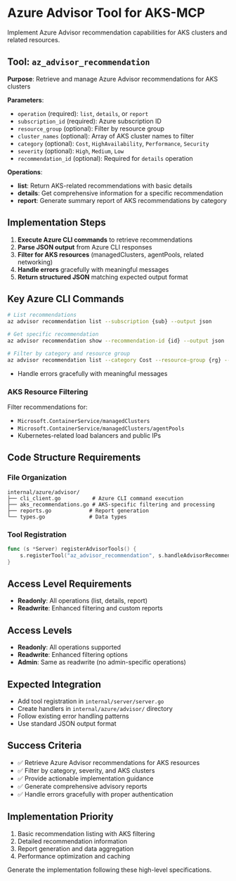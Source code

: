 # Azure Advisor Tool for AKS-MCP

Implement Azure Advisor recommendation capabilities for AKS clusters and related resources.

## Tool: `az_advisor_recommendation`

**Purpose**: Retrieve and manage Azure Advisor recommendations for AKS clusters

**Parameters**:
- `operation` (required): `list`, `details`, or `report`
- `subscription_id` (required): Azure subscription ID
- `resource_group` (optional): Filter by resource group
- `cluster_names` (optional): Array of AKS cluster names to filter
- `category` (optional): `Cost`, `HighAvailability`, `Performance`, `Security`
- `severity` (optional): `High`, `Medium`, `Low`
- `recommendation_id` (optional): Required for `details` operation

**Operations**:
- **list**: Return AKS-related recommendations with basic details
- **details**: Get comprehensive information for a specific recommendation
- **report**: Generate summary report of AKS recommendations by category

## Implementation Steps

1. **Execute Azure CLI commands** to retrieve recommendations
2. **Parse JSON output** from Azure CLI responses
3. **Filter for AKS resources** (managedClusters, agentPools, related networking)
4. **Handle errors** gracefully with meaningful messages
5. **Return structured JSON** matching expected output format

## Key Azure CLI Commands

```bash
# List recommendations
az advisor recommendation list --subscription {sub} --output json

# Get specific recommendation
az advisor recommendation show --recommendation-id {id} --output json

# Filter by category and resource group
az advisor recommendation list --category Cost --resource-group {rg} --output json
```
- Handle errors gracefully with meaningful messages

### AKS Resource Filtering
Filter recommendations for:
- `Microsoft.ContainerService/managedClusters`
- `Microsoft.ContainerService/managedClusters/agentPools`
- Kubernetes-related load balancers and public IPs

## Code Structure Requirements

### File Organization
```
internal/azure/advisor/
├── cli_client.go          # Azure CLI command execution
├── aks_recommendations.go # AKS-specific filtering and processing
├── reports.go            # Report generation
└── types.go              # Data types
```

### Tool Registration
```go
func (s *Server) registerAdvisorTools() {
    s.registerTool("az_advisor_recommendation", s.handleAdvisorRecommendation)
}
```

## Access Level Requirements
- **Readonly**: All operations (list, details, report)
- **Readwrite**: Enhanced filtering and custom reports

## Access Levels

- **Readonly**: All operations supported
- **Readwrite**: Enhanced filtering options
- **Admin**: Same as readwrite (no admin-specific operations)

## Expected Integration

- Add tool registration in `internal/server/server.go`
- Create handlers in `internal/azure/advisor/` directory
- Follow existing error handling patterns
- Use standard JSON output format

## Success Criteria
- ✅ Retrieve Azure Advisor recommendations for AKS resources
- ✅ Filter by category, severity, and AKS clusters
- ✅ Provide actionable implementation guidance
- ✅ Generate comprehensive advisory reports
- ✅ Handle errors gracefully with proper authentication

## Implementation Priority
1. Basic recommendation listing with AKS filtering
2. Detailed recommendation information
3. Report generation and data aggregation
4. Performance optimization and caching

Generate the implementation following these high-level specifications.
